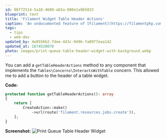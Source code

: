 ```yaml
---
id: 08f72514-5a18-4609-ab5a-800e1a9b5833
blueprint: text
title: 'Filament Widget Table Header Actions'
caption: 'An undocumented feature of [Filament](https://filamentphp.com/) I found recently is the ability to add actions to table headers!'
tags:
  - tips
  - web-dev
updated_by: 4e0556b2-7dee-443c-949b-fa0977eaa142
updated_at: 1674520070
photo: images/print-queue-table-header-widget-with-background.webp
---
```

You can add a `getTableHeaderActions` method to any component that implements the `Tables\Concerns\InteractsWithTable` concern. This allowed me to add a button to the header of a table widget.

**Code:**
```php
protected function getTableHeaderActions(): array
{
    return [
        CreateAction::make()
            ->url(route('filament.resources.jobs.create')),
    ];
}
```

**Screenshot:**
![Print Queue Table Header Widget](/assets/images/print-queue-table-header-widget.webp)
